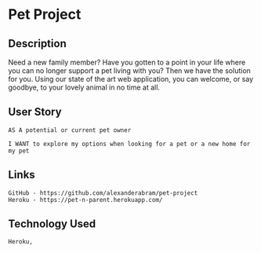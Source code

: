 # Pet Project

## Description
Need a new family member? Have you gotten to a point in your life where you can no longer support a pet living with you? Then we have the solution for you. Using our state of the art web application, you can welcome, or say goodbye, to your lovely animal in no time at all. 

## User Story
    AS A potential or current pet owner 

    I WANT to explore my options when looking for a pet or a new home for my pet 

## Links
    GitHub - https://github.com/alexanderabram/pet-project
    Heroku - https://pet-n-parent.herokuapp.com/

## Technology Used 
    Heroku,


